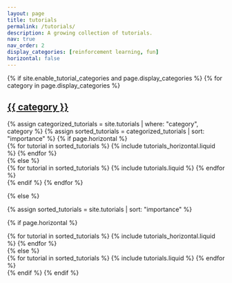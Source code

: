 ```yaml
---
layout: page
title: tutorials
permalink: /tutorials/
description: A growing collection of tutorials.
nav: true
nav_order: 2
display_categories: [reinforcement learning, fun]
horizontal: false
---
```

<style>
    .projects h2.category {
        color: var(--global-text-color);
    }
</style>

<!-- pages/tutorials.md -->
<div class="projects">
{% if site.enable_tutorial_categories and page.display_categories %}
  <!-- Display categorized tutorials -->
  {% for category in page.display_categories %}
    <a id="{{ category }}" href=".#{{ category }}">
        <h2 class="category">{{ category }}</h2>
    </a>
    {% assign categorized_tutorials = site.tutorials | where: "category", category %}
    {% assign sorted_tutorials = categorized_tutorials | sort: "importance" %}
    <!-- Generate cards for each tutorial -->
    {% if page.horizontal %}
        <div class="container">
            <div class="row row-cols-1 row-cols-md-2">
            {% for tutorial in sorted_tutorials %}
                {% include tutorials_horizontal.liquid %}
            {% endfor %}
            </div>
        </div>
    {% else %}
        <div class="row row-cols-1 row-cols-md-3">
            {% for tutorial in sorted_tutorials %}
            {% include tutorials.liquid %}
            {% endfor %}
        </div>
    {% endif %}
  {% endfor %}

{% else %}

<!-- Display tutorials without categories -->

{% assign sorted_tutorials = site.tutorials | sort: "importance" %}

  <!-- Generate cards for each tutorial -->

{% if page.horizontal %}

  <div class="container">
    <div class="row row-cols-1 row-cols-md-2">
    {% for tutorial in sorted_tutorials %}
      {% include tutorials_horizontal.liquid %}
    {% endfor %}
    </div>
  </div>
  {% else %}
  <div class="row row-cols-1 row-cols-md-3">
    {% for tutorial in sorted_tutorials %}
      {% include tutorials.liquid %}
    {% endfor %}
  </div>
  {% endif %}
{% endif %}
</div>
